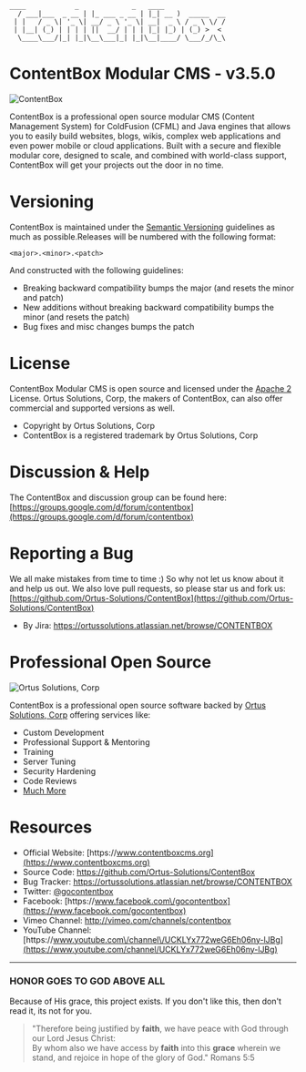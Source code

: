```
____            _             _   ____            
  / ___|___  _ __ | |_ ___ _ __ | |_| __ )  _____  __
 | |   / _ \| '_ \| __/ _ \ '_ \| __|  _ \ / _ \ \/ /
 | |__| (_) | | | | ||  __/ | | | |_| |_) | (_) >  < 
  \____\___/|_| |_|\__\___|_| |_|\__|____/ \___/_/\_\
```

# ContentBox Modular CMS - v3.5.0

![ContentBox](./images/ContentBoxLogo300.png)

ContentBox is a professional open source modular CMS \(Content Management System\) for ColdFusion \(CFML\) and Java engines that allows you to easily build websites, blogs, wikis, complex web applications and even power mobile or cloud applications. Built with a secure and flexible modular core, designed to scale, and combined with world-class support, ContentBox will get your projects out the door in no time.

# Versioning

ContentBox is maintained under the [Semantic Versioning](http://semver.org) guidelines as much as possible.Releases will be numbered with the following format:

```
<major>.<minor>.<patch>
```

And constructed with the following guidelines:

* Breaking backward compatibility bumps the major \(and resets the minor and patch\)
* New additions without breaking backward compatibility bumps the minor \(and resets the patch\)
* Bug fixes and misc changes bumps the patch

# License

ContentBox Modular CMS is open source and licensed under the [Apache 2](http://www.apache.org/licenses/LICENSE-2.0.html) License.  Ortus Solutions, Corp, the makers of ContentBox, can also offer commercial and supported versions as well.

* Copyright by Ortus Solutions, Corp
* ContentBox is a registered trademark by Ortus Solutions, Corp

# Discussion & Help

The ContentBox and discussion group can be found here: [https://groups.google.com/d/forum/contentbox](https://groups.google.com/d/forum/contentbox)

# Reporting a Bug

We all make mistakes from time to time :\) So why not let us know about it and help us out.  We also love pull requests, so please star us and fork us: [https://github.com/Ortus-Solutions/ContentBox](https://github.com/Ortus-Solutions/ContentBox)

* By Jira: [https:\/\/ortussolutions.atlassian.net\/browse\/CONTENTBOX](https://ortussolutions.atlassian.net/browse/CONTENTBOX)

# Professional Open Source

![Ortus Solutions, Corp](images/ortussolutions_button.png)

ContentBox is a professional open source software backed by [Ortus Solutions, Corp](http://www.ortussolutions.com/services) offering services like:

* Custom Development
* Professional Support & Mentoring
* Training
* Server Tuning
* Security Hardening
* Code Reviews
* [Much More](http://www.ortussolutions.com/services)

# Resources

* Official Website: [https:\/\/www.contentboxcms.org](https://www.contentboxcms.org)
* Source Code: [https:\/\/github.com\/Ortus-Solutions\/ContentBox](https://github.com/Ortus-Solutions/ContentBox)
* Bug Tracker: [https:\/\/ortussolutions.atlassian.net\/browse\/CONTENTBOX](https://ortussolutions.atlassian.net/browse/CONTENTBOX)
* Twitter: [@gocontentbox](http://www.twitter.com/gocontentbox)
* Facebook: [https:\/\/www.facebook.com\/gocontentbox](https://www.facebook.com/gocontentbox)
* Vimeo Channel: [http:\/\/vimeo.com\/channels\/contentbox](http://vimeo.com/channels/contentbox)
* YouTube Channel: [https:\/\/www.youtube.com\/channel\/UCKLYx772weG6Eh06ny-lJBg](https://www.youtube.com/channel/UCKLYx772weG6Eh06ny-lJBg)

---

### HONOR GOES TO GOD ABOVE ALL

Because of His grace, this project exists. If you don't like this, then don't read it, its not for you.

> "Therefore being justified by **faith**, we have peace with God through our Lord Jesus Christ:  
> By whom also we have access by **faith** into this **grace** wherein we stand, and rejoice in hope of the glory of God." Romans 5:5



